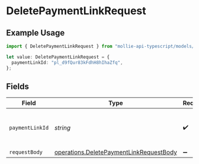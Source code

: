 # DeletePaymentLinkRequest

## Example Usage

```typescript
import { DeletePaymentLinkRequest } from "mollie-api-typescript/models/operations";

let value: DeletePaymentLinkRequest = {
  paymentLinkId: "pl_d9fQur83kFdhH8hIhaZfq",
};
```

## Fields

| Field                                                                                              | Type                                                                                               | Required                                                                                           | Description                                                                                        | Example                                                                                            |
| -------------------------------------------------------------------------------------------------- | -------------------------------------------------------------------------------------------------- | -------------------------------------------------------------------------------------------------- | -------------------------------------------------------------------------------------------------- | -------------------------------------------------------------------------------------------------- |
| `paymentLinkId`                                                                                    | *string*                                                                                           | :heavy_check_mark:                                                                                 | Provide the ID of the related payment link.                                                        | pl_d9fQur83kFdhH8hIhaZfq                                                                           |
| `requestBody`                                                                                      | [operations.DeletePaymentLinkRequestBody](../../models/operations/deletepaymentlinkrequestbody.md) | :heavy_minus_sign:                                                                                 | N/A                                                                                                |                                                                                                    |